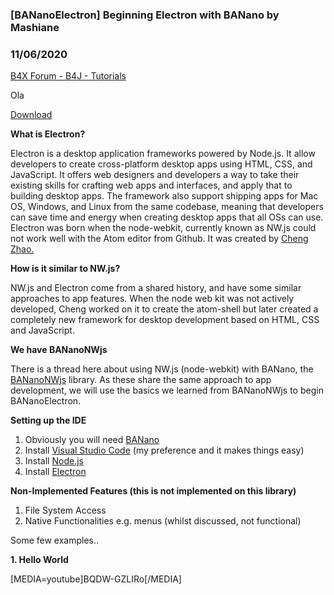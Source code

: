 ### [BANanoElectron] Beginning Electron with BANano by Mashiane
### 11/06/2020
[B4X Forum - B4J - Tutorials](https://www.b4x.com/android/forum/threads/123388/)

Ola  
  
[Download](https://github.com/Mashiane/BANanoElectron)  
  
**What is Electron?**  
  
Electron is a desktop application frameworks powered by Node.js. It allow developers to create cross-platform desktop apps using HTML, CSS, and JavaScript. It offers web designers and developers a way to take their existing skills for crafting web apps and interfaces, and apply that to building desktop apps. The framework also support shipping apps for Mac OS, Windows, and Linux from the same codebase, meaning that developers can save time and energy when creating desktop apps that all OSs can use. Electron was born when the node-webkit, currently known as NW.js could not work well with the Atom editor from Github. It was created by [Cheng Zhao.](https://github.com/electron/electron)  
  
**How is it similar to NW.js?**  
  
NW.js and Electron come from a shared history, and have some similar approaches to app features. When the node web kit was not actively developed, Cheng worked on it to create the atom-shell but later created a completely new framework for desktop development based on HTML, CSS and JavaScript.  
  
**We have BANanoNWjs**  
  
There is a thread here about using NW.js (node-webkit) with BANano, the [BANanoNWjs](https://www.b4x.com/android/forum/threads/banano-nw-js-wrapper.102371/#content) library. As these share the same approach to app development, we will use the basics we learned from BANanoNWjs to begin BANanoElectron.  
  
  
**Setting up the IDE**  
  
1. Obviously you will need [BANano](https://www.b4x.com/android/forum/threads/banano-website-app-pwa-library-with-abstract-designer-support.99740/post-627764)  
2. Install [Visual Studio Code](https://code.visualstudio.com/) (my preference and it makes things easy)  
2. Install [Node.js](https://nodejs.org/en/)  
3. Install [Electron](https://www.electronjs.org/)  
  
  
**Non-Implemented Features (this is not implemented on this library)**  
  
1. File System Access  
2. Native Functionalities e.g. menus (whilst discussed, not functional)  
  
Some few examples..  
  
**1. Hello World**  
  
[MEDIA=youtube]BQDW-GZLIRo[/MEDIA]